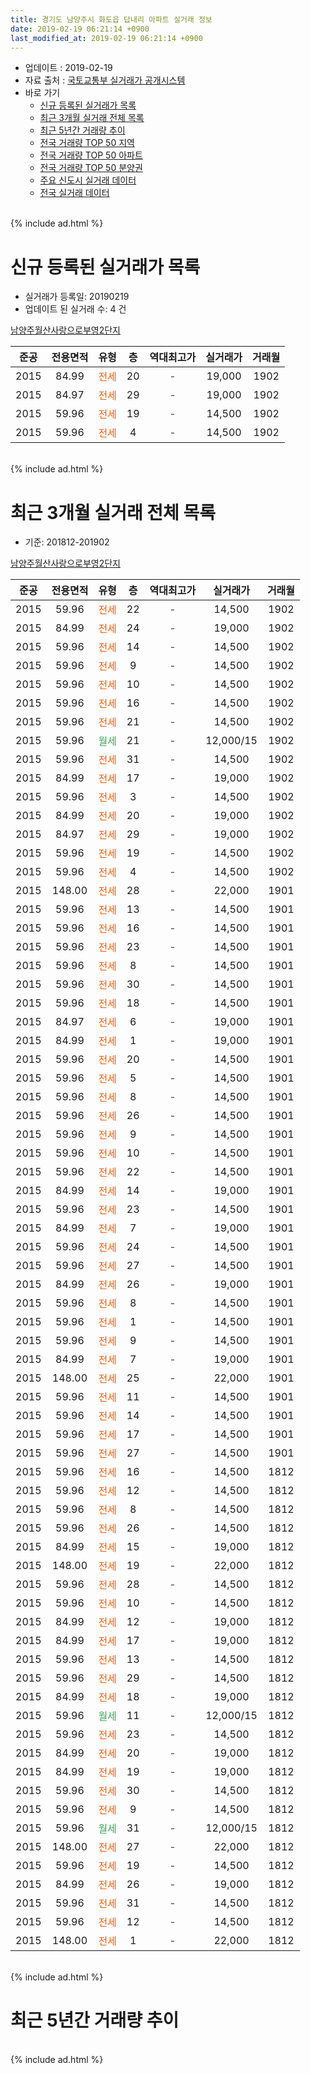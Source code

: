 ```yaml
---
title: 경기도 남양주시 화도읍 답내리 아파트 실거래 정보
date: 2019-02-19 06:21:14 +0900
last_modified_at: 2019-02-19 06:21:14 +0900
---
```


* 업데이트 : 2019-02-19
* 자료 출처 : [국토교통부 실거래가 공개시스템](http://rt.molit.go.kr)
* 바로 가기
    * [신규 등록된 실거래가 목록](#신규-등록된-실거래가-목록)
    * [최근 3개월 실거래 전체 목록](#최근-3개월-실거래-전체-목록)
    * [최근 5년간 거래량 추이](#최근-5년간-거래량-추이)
    * [전국 거래량 TOP 50 지역](https://ayogom.github.io/apt-trade-info/최근-3개월-전국에서-가장-거래가-많이-발생한-지역)
    * [전국 거래량 TOP 50 아파트](https://ayogom.github.io/apt-trade-info/최근-3개월-전국에서-가장-거래가-많이-발생한-아파트)
    * [전국 거래량 TOP 50 분양권](https://ayogom.github.io/apt-trade-info/최근-3개월-전국에서-가장-거래가-많이-발생한-분양권)
    * [주요 신도시 실거래 데이터](https://ayogom.github.io/apt-trade-info/주요-신도시)
    * [전국 실거래 데이터](https://ayogom.github.io/apt-trade-info/전국)
<br>
{% include ad.html %}
<br>

# 신규 등록된 실거래가 목록
* 실거래가 등록일: 20190219
* 업데이트 된 실거래 수: 4 건


[남양주월산사랑으로부영2단지](https://search.naver.com/search.naver?query=%EA%B2%BD%EA%B8%B0%EB%8F%84+%EB%82%A8%EC%96%91%EC%A3%BC%EC%8B%9C+%ED%99%94%EB%8F%84%EC%9D%8D+%EB%8B%B5%EB%82%B4%EB%A6%AC+%EB%82%A8%EC%96%91%EC%A3%BC%EC%9B%94%EC%82%B0%EC%82%AC%EB%9E%91%EC%9C%BC%EB%A1%9C%EB%B6%80%EC%98%812%EB%8B%A8%EC%A7%80)

|준공|전용면적|유형|층|역대최고가|실거래가|거래월|
|:---:|:---:|:---:|:---:|:---:|:---:|:---:|
|2015|84.99|<span style="color:#ff5a00">전세</span>|20|<span style="color:#444444">-</span>|19,000|1902|
|2015|84.97|<span style="color:#ff5a00">전세</span>|29|<span style="color:#444444">-</span>|19,000|1902|
|2015|59.96|<span style="color:#ff5a00">전세</span>|19|<span style="color:#444444">-</span>|14,500|1902|
|2015|59.96|<span style="color:#ff5a00">전세</span>|4|<span style="color:#444444">-</span>|14,500|1902|


<br>
{% include ad.html %}
<br>

# 최근 3개월 실거래 전체 목록
* 기준: 201812-201902


[남양주월산사랑으로부영2단지](https://search.naver.com/search.naver?query=%EA%B2%BD%EA%B8%B0%EB%8F%84+%EB%82%A8%EC%96%91%EC%A3%BC%EC%8B%9C+%ED%99%94%EB%8F%84%EC%9D%8D+%EB%8B%B5%EB%82%B4%EB%A6%AC+%EB%82%A8%EC%96%91%EC%A3%BC%EC%9B%94%EC%82%B0%EC%82%AC%EB%9E%91%EC%9C%BC%EB%A1%9C%EB%B6%80%EC%98%812%EB%8B%A8%EC%A7%80)

|준공|전용면적|유형|층|역대최고가|실거래가|거래월|
|:---:|:---:|:---:|:---:|:---:|:---:|:---:|
|2015|59.96|<span style="color:#ff5a00">전세</span>|22|<span style="color:#444444">-</span>|14,500|1902|
|2015|84.99|<span style="color:#ff5a00">전세</span>|24|<span style="color:#444444">-</span>|19,000|1902|
|2015|59.96|<span style="color:#ff5a00">전세</span>|14|<span style="color:#444444">-</span>|14,500|1902|
|2015|59.96|<span style="color:#ff5a00">전세</span>|9|<span style="color:#444444">-</span>|14,500|1902|
|2015|59.96|<span style="color:#ff5a00">전세</span>|10|<span style="color:#444444">-</span>|14,500|1902|
|2015|59.96|<span style="color:#ff5a00">전세</span>|16|<span style="color:#444444">-</span>|14,500|1902|
|2015|59.96|<span style="color:#ff5a00">전세</span>|21|<span style="color:#444444">-</span>|14,500|1902|
|2015|59.96|<span style="color:#34a853">월세</span>|21|<span style="color:#444444">-</span>|12,000/15|1902|
|2015|59.96|<span style="color:#ff5a00">전세</span>|31|<span style="color:#444444">-</span>|14,500|1902|
|2015|84.99|<span style="color:#ff5a00">전세</span>|17|<span style="color:#444444">-</span>|19,000|1902|
|2015|59.96|<span style="color:#ff5a00">전세</span>|3|<span style="color:#444444">-</span>|14,500|1902|
|2015|84.99|<span style="color:#ff5a00">전세</span>|20|<span style="color:#444444">-</span>|19,000|1902|
|2015|84.97|<span style="color:#ff5a00">전세</span>|29|<span style="color:#444444">-</span>|19,000|1902|
|2015|59.96|<span style="color:#ff5a00">전세</span>|19|<span style="color:#444444">-</span>|14,500|1902|
|2015|59.96|<span style="color:#ff5a00">전세</span>|4|<span style="color:#444444">-</span>|14,500|1902|
|2015|148.00|<span style="color:#ff5a00">전세</span>|28|<span style="color:#444444">-</span>|22,000|1901|
|2015|59.96|<span style="color:#ff5a00">전세</span>|13|<span style="color:#444444">-</span>|14,500|1901|
|2015|59.96|<span style="color:#ff5a00">전세</span>|16|<span style="color:#444444">-</span>|14,500|1901|
|2015|59.96|<span style="color:#ff5a00">전세</span>|23|<span style="color:#444444">-</span>|14,500|1901|
|2015|59.96|<span style="color:#ff5a00">전세</span>|8|<span style="color:#444444">-</span>|14,500|1901|
|2015|59.96|<span style="color:#ff5a00">전세</span>|30|<span style="color:#444444">-</span>|14,500|1901|
|2015|59.96|<span style="color:#ff5a00">전세</span>|18|<span style="color:#444444">-</span>|14,500|1901|
|2015|84.97|<span style="color:#ff5a00">전세</span>|6|<span style="color:#444444">-</span>|19,000|1901|
|2015|84.99|<span style="color:#ff5a00">전세</span>|1|<span style="color:#444444">-</span>|19,000|1901|
|2015|59.96|<span style="color:#ff5a00">전세</span>|20|<span style="color:#444444">-</span>|14,500|1901|
|2015|59.96|<span style="color:#ff5a00">전세</span>|5|<span style="color:#444444">-</span>|14,500|1901|
|2015|59.96|<span style="color:#ff5a00">전세</span>|8|<span style="color:#444444">-</span>|14,500|1901|
|2015|59.96|<span style="color:#ff5a00">전세</span>|26|<span style="color:#444444">-</span>|14,500|1901|
|2015|59.96|<span style="color:#ff5a00">전세</span>|9|<span style="color:#444444">-</span>|14,500|1901|
|2015|59.96|<span style="color:#ff5a00">전세</span>|10|<span style="color:#444444">-</span>|14,500|1901|
|2015|59.96|<span style="color:#ff5a00">전세</span>|22|<span style="color:#444444">-</span>|14,500|1901|
|2015|84.99|<span style="color:#ff5a00">전세</span>|14|<span style="color:#444444">-</span>|19,000|1901|
|2015|59.96|<span style="color:#ff5a00">전세</span>|23|<span style="color:#444444">-</span>|14,500|1901|
|2015|84.99|<span style="color:#ff5a00">전세</span>|7|<span style="color:#444444">-</span>|19,000|1901|
|2015|59.96|<span style="color:#ff5a00">전세</span>|24|<span style="color:#444444">-</span>|14,500|1901|
|2015|59.96|<span style="color:#ff5a00">전세</span>|27|<span style="color:#444444">-</span>|14,500|1901|
|2015|84.99|<span style="color:#ff5a00">전세</span>|26|<span style="color:#444444">-</span>|19,000|1901|
|2015|59.96|<span style="color:#ff5a00">전세</span>|8|<span style="color:#444444">-</span>|14,500|1901|
|2015|59.96|<span style="color:#ff5a00">전세</span>|1|<span style="color:#444444">-</span>|14,500|1901|
|2015|59.96|<span style="color:#ff5a00">전세</span>|9|<span style="color:#444444">-</span>|14,500|1901|
|2015|84.99|<span style="color:#ff5a00">전세</span>|7|<span style="color:#444444">-</span>|19,000|1901|
|2015|148.00|<span style="color:#ff5a00">전세</span>|25|<span style="color:#444444">-</span>|22,000|1901|
|2015|59.96|<span style="color:#ff5a00">전세</span>|11|<span style="color:#444444">-</span>|14,500|1901|
|2015|59.96|<span style="color:#ff5a00">전세</span>|14|<span style="color:#444444">-</span>|14,500|1901|
|2015|59.96|<span style="color:#ff5a00">전세</span>|17|<span style="color:#444444">-</span>|14,500|1901|
|2015|59.96|<span style="color:#ff5a00">전세</span>|27|<span style="color:#444444">-</span>|14,500|1901|
|2015|59.96|<span style="color:#ff5a00">전세</span>|16|<span style="color:#444444">-</span>|14,500|1812|
|2015|59.96|<span style="color:#ff5a00">전세</span>|12|<span style="color:#444444">-</span>|14,500|1812|
|2015|59.96|<span style="color:#ff5a00">전세</span>|8|<span style="color:#444444">-</span>|14,500|1812|
|2015|59.96|<span style="color:#ff5a00">전세</span>|26|<span style="color:#444444">-</span>|14,500|1812|
|2015|84.99|<span style="color:#ff5a00">전세</span>|15|<span style="color:#444444">-</span>|19,000|1812|
|2015|148.00|<span style="color:#ff5a00">전세</span>|19|<span style="color:#444444">-</span>|22,000|1812|
|2015|59.96|<span style="color:#ff5a00">전세</span>|28|<span style="color:#444444">-</span>|14,500|1812|
|2015|59.96|<span style="color:#ff5a00">전세</span>|10|<span style="color:#444444">-</span>|14,500|1812|
|2015|84.99|<span style="color:#ff5a00">전세</span>|12|<span style="color:#444444">-</span>|19,000|1812|
|2015|84.99|<span style="color:#ff5a00">전세</span>|17|<span style="color:#444444">-</span>|19,000|1812|
|2015|59.96|<span style="color:#ff5a00">전세</span>|13|<span style="color:#444444">-</span>|14,500|1812|
|2015|59.96|<span style="color:#ff5a00">전세</span>|29|<span style="color:#444444">-</span>|14,500|1812|
|2015|84.99|<span style="color:#ff5a00">전세</span>|18|<span style="color:#444444">-</span>|19,000|1812|
|2015|59.96|<span style="color:#34a853">월세</span>|11|<span style="color:#444444">-</span>|12,000/15|1812|
|2015|59.96|<span style="color:#ff5a00">전세</span>|23|<span style="color:#444444">-</span>|14,500|1812|
|2015|84.99|<span style="color:#ff5a00">전세</span>|20|<span style="color:#444444">-</span>|19,000|1812|
|2015|84.99|<span style="color:#ff5a00">전세</span>|19|<span style="color:#444444">-</span>|19,000|1812|
|2015|59.96|<span style="color:#ff5a00">전세</span>|30|<span style="color:#444444">-</span>|14,500|1812|
|2015|59.96|<span style="color:#ff5a00">전세</span>|9|<span style="color:#444444">-</span>|14,500|1812|
|2015|59.96|<span style="color:#34a853">월세</span>|31|<span style="color:#444444">-</span>|12,000/15|1812|
|2015|148.00|<span style="color:#ff5a00">전세</span>|27|<span style="color:#444444">-</span>|22,000|1812|
|2015|59.96|<span style="color:#ff5a00">전세</span>|19|<span style="color:#444444">-</span>|14,500|1812|
|2015|84.99|<span style="color:#ff5a00">전세</span>|26|<span style="color:#444444">-</span>|19,000|1812|
|2015|59.96|<span style="color:#ff5a00">전세</span>|31|<span style="color:#444444">-</span>|14,500|1812|
|2015|59.96|<span style="color:#ff5a00">전세</span>|12|<span style="color:#444444">-</span>|14,500|1812|
|2015|148.00|<span style="color:#ff5a00">전세</span>|1|<span style="color:#444444">-</span>|22,000|1812|


<br>
{% include ad.html %}
<br>

# 최근 5년간 거래량 추이


<div style="width:100%;">
    <canvas id="deal_progress" height="200"></canvas>
</div>

<script>
new Chart(document.getElementById("deal_progress"), {
    type: 'line',
    data: {
        labels: ['201402','201403','201404','201405','201406','201407','201408','201409','201410','201411','201412','201501','201502','201503','201504','201505','201506','201507','201508','201509','201510','201511','201512','201601','201602','201603','201604','201605','201606','201607','201608','201609','201610','201611','201612','201701','201702','201703','201704','201705','201706','201707','201708','201709','201710','201711','201712','201801','201802','201803','201804','201805','201806','201807','201808','201809','201810','201811','201812','201901','201902'],
        datasets: [{
            label: '매매',
            pointRadius: 1,
            data: [0, 0, 0, 0, 0, 0, 0, 0, 0, 0, 0, 0, 0, 0, 0, 0, 0, 0, 0, 0, 0, 0, 0, 0, 0, 0, 0, 0, 0, 0, 0, 0, 0, 0, 0, 0, 0, 0, 0, 0, 0, 0, 0, 0, 0, 0, 0, 0, 0, 0, 0, 0, 0, 0, 0, 0, 0, 0, 0, 0, 0],
            borderColor: "rgba(255, 201, 14, 1)",
            backgroundColor: "rgba(255, 201, 14, 0.5)",
            fill: false,
            lineTension: 0
        },{
            label: '전월세',
            pointRadius: 1,
            data: [0, 0, 0, 0, 0, 0, 0, 0, 0, 0, 0, 0, 0, 0, 0, 1, 1, 3, 3, 4, 12, 15, 23, 26, 31, 34, 29, 28, 11, 3, 5, 7, 20, 22, 18, 29, 53, 41, 28, 28, 19, 6, 12, 12, 14, 21, 23, 20, 27, 35, 35, 31, 22, 12, 13, 10, 24, 28, 26, 31, 15],
            borderColor: "rgba(0, 141, 185, 1)",
            backgroundColor: "rgba(0, 141, 185, 0.5)",
            fill: false,
            lineTension: 0
        }
        ]
    },
    options: {
        responsive: true,
        title: {
            display: false
        },
        tooltips: {
            mode: 'index',
            intersect: false
        },
        hover: {
            mode: 'nearest',
            intersect: true
        },
        scales: {
            xAxes: [{
                display: true,
                scaleLabel: {
                    display: true,
                    labelString: '년/월'
                }
            }],
            yAxes: [{
                display: true,
                ticks: {
                    suggestedMin: 0,
                },
                scaleLabel: {
                    display: true,
                    labelString: '실거래 수'
                }
            }]
        }
    }
});

</script>


<br>
{% include ad.html %}
<br>

